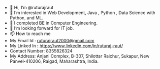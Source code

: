 - 👋 Hi, I’m @ruturajraut
- 👀 I’m interested in Web Development, Java , Python , Data Science with Python, and ML.
- 🌱 I completed BE in Computer Engineering.
- 💞️ I’m looking forward for IT job.
- 📫 How to reach me 
- My Email Id : ruturajraut2000@gmail.com
- My Linked In : https://www.linkedin.com/in/ruturaj-raut/
- Contact Number: 8355826324
- My Address: Anjani Complex, B-307, Shilottar Raichur, Sukapur, New Panvel-410206, Raigad, Maharashtra, India.

<!---
ruturajraut/ruturajraut is a ✨ special ✨ repository because its `README.md` (this file) appears on your GitHub profile.
You can click the Preview link to take a look at your changes.
--->
